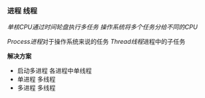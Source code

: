 ### 进程 线程

*单核CPU通过时间轮盘执行多任务*
*操作系统将多个任务分给不同的CPU*

*Process进程*对于操作系统来说的任务
*Thread线程*进程中的子任务

**解决方案**
- 启动多进程 各进程中单线程
- 单进程 多线程
- 多进程 多线程


